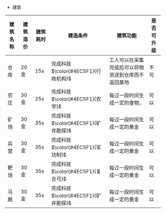 * 建筑

| 建筑名称 | 建筑造价 | 建筑耗时 | 建造条件                            | 建筑功能              |是否可升级|
|--------|---------|----------|---------------------------------|-------------------------------|-------------------------------|
| 仓库    | 20金    | 15s      | 完成科技$\color{#4EC5F1}{行政机构}$ | 工人可以在采集完成后可以将物资送到仓库而不返回基地 |不可|
| 农庄    | 30金    | 25s      | 完成科技$\color{#4EC5F1}{农学}$ | 每过一段时间生成一定的食物， |可以|
| 矿场    | 30金    | 35s      | 完成科技$\color{#4EC5F1}{矿井勘探}$ | 每过一段时间生成一定的黄金 |可以|
| 兵营    | 30金    | 35s      | 完成科技$\color{#4EC5F1}{军功制}$ | 每过一段时间生成一定的黄金 |可以|
| 靶场    | 30金    | 35s      | 完成科技$\color{#4EC5F1}{复合弓}$ | 每过一段时间生成一定的黄金 |可以|
| 马厩    | 30金    | 35s      | 完成科技$\color{#4EC5F1}{矿井勘探}$ | 每过一段时间生成一定的黄金 |可以|
